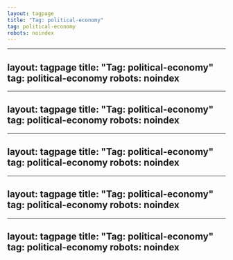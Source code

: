 ```yaml
---
layout: tagpage
title: "Tag: political-economy"
tag: political-economy
robots: noindex
---
```

---
layout: tagpage
title: "Tag: political-economy"
tag: political-economy
robots: noindex
---
---
layout: tagpage
title: "Tag: political-economy"
tag: political-economy
robots: noindex
---
---
layout: tagpage
title: "Tag: political-economy"
tag: political-economy
robots: noindex
---
---
layout: tagpage
title: "Tag: political-economy"
tag: political-economy
robots: noindex
---
---
layout: tagpage
title: "Tag: political-economy"
tag: political-economy
robots: noindex
---
